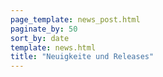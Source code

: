 ```yaml
---
page_template: news_post.html
paginate_by: 50
sort_by: date
template: news.html
title: "Neuigkeite und Releases"
---
```

